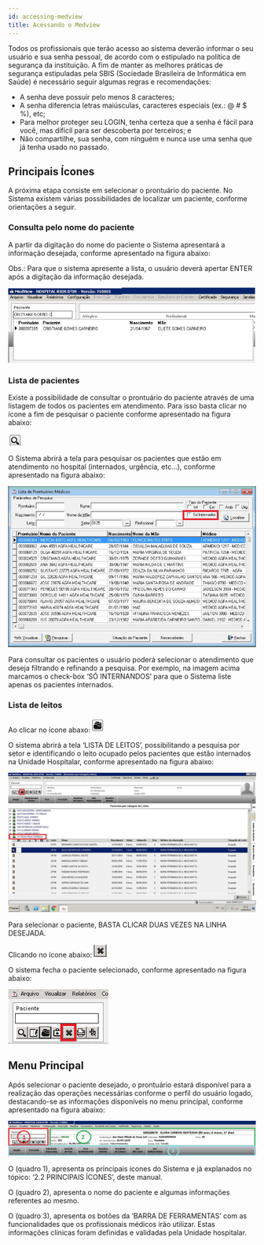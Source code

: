 ```yaml
---
id: accessing-medview
title: Acessando o Medview
---
```


Todos os profissionais que terão acesso ao sistema deverão informar o seu usuário e sua senha pessoal, de acordo com o estipulado na política de segurança da instituição.
A fim de manter as melhores práticas de segurança estipuladas pela SBIS (Sociedade Brasileira de Informática em Saúde) é necessário seguir algumas regras e recomendações:

- A senha deve possuir pelo menos 8 caracteres;
- A senha diferencia letras maiúsculas, caracteres especiais (ex.: @ # $ %), etc;
- Para melhor proteger seu LOGIN, tenha certeza que a senha é fácil para você, mas difícil para ser descoberta por terceiros; e
- Não compartilhe, sua senha, com ninguém e nunca use uma senha que já tenha usado no
passado.

## Principais Ícones

A próxima etapa consiste em selecionar o prontuário do paciente. No Sistema existem várias possibilidades de localizar um paciente, conforme orientações a seguir.

### Consulta pelo nome do paciente

A partir da digitação do nome do paciente o Sistema apresentará a informação desejada, conforme apresentado na 
figura abaixo:

Obs.: Para que o sistema apresente a lista, o usuário deverá apertar ENTER após a digitação da informação desejada.

![Consulta pelo nome do paciente](../assets/imagem1.jpg)

### Lista de pacientes

Existe a possibilidade de consultar o prontuário do paciente através de uma listagem de todos os pacientes em atendimento. Para isso basta clicar no ícone a fim de pesquisar o paciente conforme apresentado na figura abaixo:

![Ícone de pesquisa](../assets/imagem2.png) 

O Sistema abrirá a tela para pesquisar os pacientes que estão em atendimento no hospital (internados, urgência, etc...), conforme apresentado na figura abaixo:

![Lista de Prontuários Médicos](../assets/imagem3.png) 

Para consultar os pacientes o usuário poderá selecionar o atendimento que deseja filtrando e refinando a pesquisa. Por exemplo, na imagem acima marcamos o check-box ‘SÓ INTERNANDOS’ para que o Sistema liste apenas os pacientes internados.

### Lista de leitos

Ao clicar no ícone abaxo: ![Ícone de Leitos](../assets/imagem4.png)

O sistema abrirá a tela ‘LISTA DE LEITOS’, possibilitando a pesquisa por setor e identificando o leito ocupado pelos pacientes que estão internados na Unidade Hospitalar, conforme apresentado na figura abaixo:

![Lista de Prontuários Médicos](../assets/imagem5.png) 

Para selecionar o paciente, BASTA CLICAR DUAS VEZES NA LINHA DESEJADA.

Clicando no ícone abaixo: ![Ícone de Limpar](../assets/imagem6.png)

O sistema fecha o paciente selecionado, conforme apresentado na figura abaixo:

![Botão de Limpar paciente selecionado](../assets/imagem7.png)

## Menu Principal

Após selecionar o paciente desejado, o prontuário estará disponível para a realização das operações necessárias conforme o perfil do usuário logado, destacando-se as informações disponíveis no menu principal, conforme apresentado na figura abaixo:

![Menu Principal](../assets/imagem8.png)

O (quadro 1), apresenta os principais ícones do Sistema e já explanados no tópico: ‘2.2 PRINCIPAIS ÍCONES’, deste manual.

O (quadro 2), apresenta o nome do paciente e algumas informações referentes ao mesmo.

O (quadro 3), apresenta os botões da ‘BARRA DE FERRAMENTAS’ com as funcionalidades que os profissionais médicos irão utilizar. Estas informações clínicas foram definidas e validadas pela Unidade hospitalar.